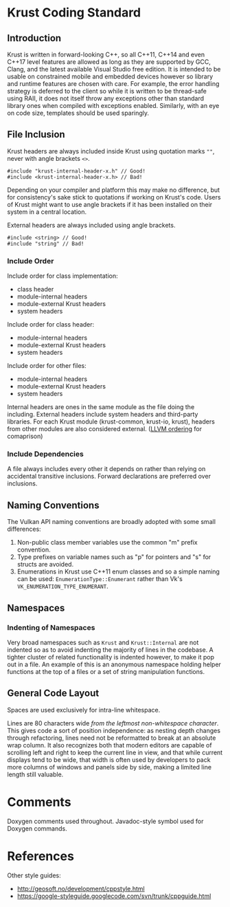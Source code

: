 Krust Coding Standard
=====================

Introduction
------------
Krust is written in forward-looking C++, so all C++11, C++14 and even C++17
level features are allowed as long as they are supported by GCC, Clang,
and the latest available Visual Studio free edition.
It is intended to be usable on constrained mobile and embedded devices however
so library and runtime features are chosen with care.
For example, the error handling strategy is deferred to the client so while
it is written to be thread-safe using RAII, it does not itself throw any
exceptions other than standard library ones when compiled with exceptions
enabled.
Similarly, with an eye on code size, templates should be used sparingly.

File Inclusion
--------------

Krust headers are always included inside Krust using quotation marks `""`,
never with angle brackets `<>`.

    #include "krust-internal-header-x.h" // Good!
    #include <krust-internal-header-x.h> // Bad!

Depending on your compiler and platform this may make no difference,
but for consistency's sake stick to quotations if working on Krust's code.
Users of Krust might want to use angle brackets if it has been installed on
their system in a central location.

External headers are always included using angle brackets.

    #include <string> // Good!
    #include "string" // Bad!

### Include Order

Include order for class implementation:

* class header
* module-internal headers
* module-external Krust headers
* system headers

Include order for class header:

* module-internal headers
* module-external Krust headers
* system headers

Include order for other files:

* module-internal headers
* module-external Krust headers
* system headers

Internal headers are ones in the same module as the file doing the including.
External headers include system headers and third-party libraries.
For each Krust module (krust-common, krust-io, krust), headers from other
modules are also considered external.
([LLVM ordering](http://llvm.org/docs/CodingStandards.html#include-style) for comaprison)

### Include Dependencies

A file always includes every other it depends on rather than relying on
accidental transitive inclusions.
Forward declarations are preferred over inclusions.

Naming Conventions
------------------

The Vulkan API naming conventions are broadly adopted with some small
differences:
1.  Non-public class member variables use the common "m" prefix convention.
1.  Type prefixes on variable names such as "p" for pointers and "s" for structs
    are avoided.
1.  Enumerations in Krust use C++11 enum classes and so a simple naming can be
    used: `EnumerationType::Enumerant` rather than
    Vk's `VK_ENUMERATION_TYPE_ENUMERANT`. 

Namespaces
----------

### Indenting of Namespaces
Very broad namespaces such as `Krust` and `Krust::Internal` are
not indented so as to avoid indenting the majority of lines in the codebase.
A tighter cluster of related functionality is indented however, to make it
pop out in a file. An example of this is an anonymous namespace holding
helper functions at the top of a files or a set of string manipulation
functions.

General Code Layout
-------------------
Spaces are used exclusively for intra-line whitespace.

Lines are 80 characters wide _from the leftmost non-whitespace character_.
This gives code a sort of position independence: as nesting depth changes
through refactoring, lines need not be reformatted to break at an absolute wrap
column. It also recognizes both that modern editors are capable of scrolling
left and right to keep the current line in view, and that while current displays
tend to be wide, that width is often used by developers to pack more columns of
windows and panels side by side, making a limited line length still valuable.

Comments
========

Doxygen comments used throughout.
Javadoc-style symbol used for Doxygen commands.

References
==========
Other style guides:

*  http://geosoft.no/development/cppstyle.html
*  https://google-styleguide.googlecode.com/svn/trunk/cppguide.html
